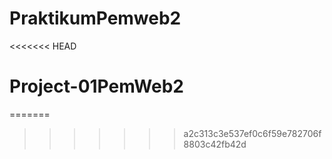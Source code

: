 # PraktikumPemweb2
<<<<<<< HEAD
# Project-01PemWeb2
=======
>>>>>>> a2c313c3e537ef0c6f59e782706f8803c42fb42d

